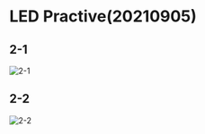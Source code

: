 # LED Practive(20210905)

## 2-1
![2-1](https://user-images.githubusercontent.com/89327055/132112984-f5d5f45a-b77e-4860-b8de-55ee05787e6f.png)

## 2-2
![2-2](https://user-images.githubusercontent.com/89327055/132113003-9e744cc8-185a-49b7-b906-f4dece747151.png)


